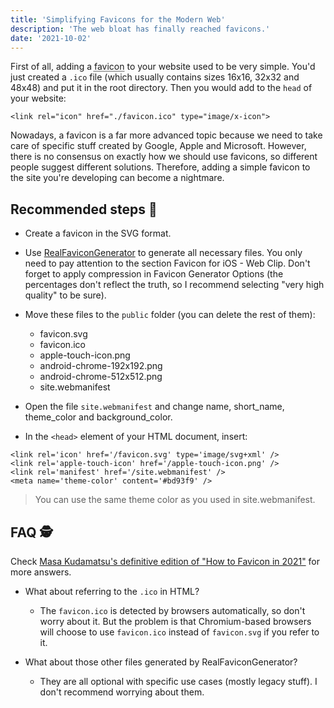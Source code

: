 ```yaml
---
title: 'Simplifying Favicons for the Modern Web'
description: 'The web bloat has finally reached favicons.'
date: '2021-10-02'
---
```


First of all, adding a <abbr title="favorite icon">favicon</abbr> to your website used to be very simple. You'd just created a `.ico` file (which usually contains sizes 16x16, 32x32 and 48x48) and put it in the root directory. Then you would add to the `head` of your website:

```markup[class="line-numbers"]
<link rel="icon" href="./favicon.ico" type="image/x-icon">
```

Nowadays, a favicon is a far more advanced topic because we need to take care of specific stuff created by Google, Apple and Microsoft. However, there is no consensus on exactly how we should use favicons, so different people suggest different solutions. Therefore, adding a simple favicon to the site you're developing can become a nightmare.

## Recommended steps <span class="emoji">👣</span>

- Create a favicon in the SVG format.

- Use [RealFaviconGenerator](https://realfavicongenerator.net/) to generate all necessary files. You only need to pay attention to the section Favicon for iOS - Web Clip. Don't forget to apply compression in Favicon Generator Options (the percentages don't reflect the truth, so I recommend selecting "very high quality" to be sure).

- Move these files to the `public` folder (you can delete the rest of them):

  - favicon.svg
  - favicon.ico
  - apple-touch-icon.png
  - android-chrome-192x192.png
  - android-chrome-512x512.png
  - site.webmanifest

- Open the file `site.webmanifest` and change name, short_name, theme_color and background_color.

- In the `<head>` element of your HTML document, insert:

```markup[class="line-numbers"]
<link rel='icon' href='/favicon.svg' type='image/svg+xml' />
<link rel='apple-touch-icon' href='/apple-touch-icon.png' />
<link rel='manifest' href='/site.webmanifest' />
<meta name='theme-color' content='#bd93f9' />
```

> You can use the same theme color as you used in site.webmanifest.

## FAQ <span class="emoji">🕵</span>

Check [Masa Kudamatsu's definitive edition of "How to Favicon in 2021"](https://dev.to/masakudamatsu/favicon-nightmare-how-to-maintain-sanity-3al7) for more answers.

- What about referring to the `.ico` in HTML?

  - The `favicon.ico` is detected by browsers automatically, so don't worry about it. But the problem is that Chromium-based browsers will choose to use `favicon.ico` instead of `favicon.svg` if you refer to it.

- What about those other files generated by RealFaviconGenerator?

  - They are all optional with specific use cases (mostly legacy stuff). I don't recommend worrying about them.
